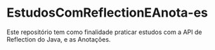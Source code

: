 # EstudosComReflectionEAnota-es
Este repositório tem como finalidade praticar estudos com a API de Reflection do Java, e as Anotações.
